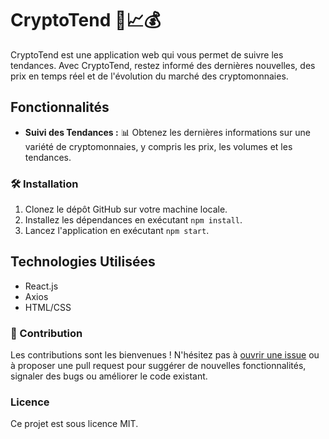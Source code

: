  <h1>CryptoTend 🚀📈💰</h1>

<p>CryptoTend est une application web qui vous permet de suivre les tendances. Avec CryptoTend, restez informé des dernières nouvelles, des prix en temps réel et de l'évolution du marché des cryptomonnaies.</p>

<h2>Fonctionnalités</h2>
    <ul>
        <li><strong>Suivi des Tendances :</strong> 📊 Obtenez les dernières informations sur une variété de cryptomonnaies, y compris les prix, les volumes et les tendances.</li>
    </ul>

<h3>🛠️ Installation</h3>
    <ol>
        <li>Clonez le dépôt GitHub sur votre machine locale.</li>
        <li>Installez les dépendances en exécutant <code>npm install</code>.</li>
        <li>Lancez l'application en exécutant <code>npm start</code>.</li>
    </ol>

<h2>Technologies Utilisées</h2>
    <ul>
        <li>React.js</li>
        <li>Axios</li>
        <li>HTML/CSS</li>
    </ul>

<h3>🤝 Contribution</h3>
    <p>Les contributions sont les bienvenues ! N'hésitez pas à <a href="#">ouvrir une issue</a> ou à proposer une pull request pour suggérer de nouvelles fonctionnalités, signaler des bugs ou améliorer le code existant.</p>

<h3>Licence</h3>
    <p>Ce projet est sous licence MIT.</p>
